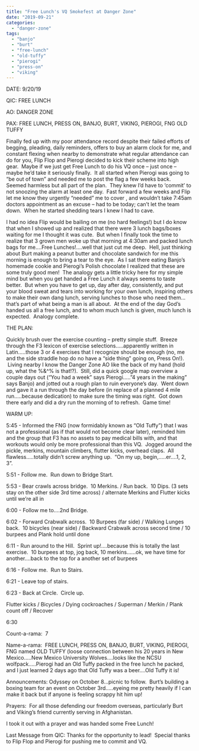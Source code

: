 ```yaml
---
title: "Free Lunch's VQ Smokefest at Danger Zone"
date: "2019-09-21"
categories: 
  - "danger-zone"
tags: 
  - "banjo"
  - "burt"
  - "free-lunch"
  - "old-tuffy"
  - "pierogi"
  - "press-on"
  - "viking"
---
```


DATE: 9/20/19

QIC: FREE LUNCH

AO: DANGER ZONE

PAX: FREE LUNCH, PRESS ON, BANJO, BURT, VIKING, PIEROGI, FNG OLD TUFFY

Finally fed up with my poor attendance record despite their failed efforts of begging, pleading, daily reminders, offers to buy an alarm clock for me, and constant flexing when nearby to demonstrate what regular attendance can do for you, Flip Flop and Pierogi decided to kick their scheme into high gear.  Maybe if we just get Free Lunch to do his VQ once – just once – maybe he’d take it seriously finally.  It all started when Pierogi was going to “be out of town” and needed me to post the flag a few weeks back.  Seemed harmless but all part of the plan.  They knew I’d have to ‘commit’ to not snoozing the alarm at least one day.  Fast forward a few weeks and Flip let me know they urgently “needed” me to cover , and wouldn’t take 7:45am doctors appointment as an excuse – had to be today; can’t let the team down.  When he started shedding tears I knew I had to cave. 

I had no idea Flip would be bailing on me (no hard feelings!) but I do know that when I showed up and realized that there were 3 lunch bags/boxes waiting for me I thought it was cute.  But when I finally took the time to realize that 3 grown men woke up that morning at 4:30am and packed lunch bags for me….Free Lunches!....well that just cut me deep.  Hell, just thinking about Burt making a peanut butter and chocolate sandwich for me this morning is enough to bring a tear to the eye.  As I sat there eating Banjo’s homemade cookie and Pierogi’s Polish chocolate I realized that these are some truly good men!  The analogy gets a little tricky here for my simple mind but when you get handed a Free Lunch it always seems to taste better.  But when you have to get up, day after day, consistently, and put your blood sweat and tears into working for your own lunch, inspiring others to make their own dang lunch, serving lunches to those who need them…that’s part of what being a man is all about.  At the end of the day God’s handed us all a free lunch, and to whom much lunch is given, much lunch is expected.  Analogy complete.

THE PLAN:

Quickly brush over the exercise counting – pretty simple stuff.  Breeze through the F3 lexicon of exercise selections…..apparently written in Latin…..those 3 or 4 exercises that I recognize should be enough (no, me and the side straddle hop do no have a “side thing” going on, Press On!).  Living nearby I know the Danger Zone AO like the back of my hand (hold up, what the %&^% is that!?).  Still, did a quick google map overview a couple days out (“You had a week” says Pierogi…..”4 years in the making” says Banjo) and jotted out a rough plan to ruin everyone’s day.  Went down and gave it a run through the day before (in replace of a planned 4 mile run…..because dedication) to make sure the timing was right.  Got down there early and did a dry run the morning of to refresh.  Game time!

WARM UP:

5:45 - Informed the FNG (now formidably known as “Old Tuffy”) that I was not a professional (as if that would not become clear later), reminded him and the group that F3 has no assets to pay medical bills with, and that workouts would only be more professional than this VQ.  Jogged around the pickle, merkins, mountain climbers, flutter kicks, overhead claps.  All flawless…..totally didn’t screw anything up.  “On my up, begin,…..er….1, 2, 3”.   

5:51 - Follow me.  Run down to Bridge Start. 

5:53 - Bear crawls across bridge.  10 Merkins. / Run back.  10 Dips. (3 sets stay on the other side 3rd time across) / alternate Merkins and Flutter kicks until we’re all in

6:00 - Follow me to….2nd Bridge. 

6:02 - Forward Crabwalk across.  10 Burpees (far side) / Walking Lunges back.  10 bicycles (near side) / Backward Crabwalk across second time / 10 burpees and Plank hold until done

6:11 - Run around to the Hill.  Sprint up!....because this is totally the last exercise.  10 burpees at top, jog back, 10 merkins……ok, we have time for another….back to the top for a another set of burpees

6:16 - Follow me.  Run to Stairs. 

6:21 - Leave top of stairs.

6:23 - Back at Circle.  Circle up.

Flutter kicks / Bicycles / Dying cockroaches / Superman / Merkin / Plank count off / Recover

6:30

Count-a-rama:  7

Name-a-rama:  FREE LUNCH, PRESS ON, BANJO, BURT, VIKING, PIEROGI, FNG named OLD TUFFY (loose connection between his 20 years in New Mexico…..New Mexico University Wolves….looks like the NCSU wolfpack…..Pierogi had an Old Tuffy packed in the free lunch he packed, and I just learned 2 days ago that Old Tuffy was a beer….Old Tuffy it is!

Announcements: Odyssey on October 8…picnic to follow.  Burt’s building a boxing team for an event on October 3rd…..eyeing me pretty heavily if I can make it back but if anyone is feeling scrappy hit him up!

Prayers:  For all those defending our freedom overseas, particularly Burt and Viking’s friend currently serving in Afghanistan. 

I took it out with a prayer and was handed some Free Lunch!

Last Message from QIC: Thanks for the opportunity to lead!  Special thanks to Flip Flop and Pierogi for pushing me to commit and VQ.
